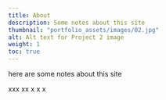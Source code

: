 ```yaml
---
title: About
description: Some notes about this site
thumbnail: "portfolio_assets/images/02.jpg"
alt: Alt text for Project 2 image
weight: 1
toc: true
---
```



here are some notes about this site 

xxx
xx
x
x
x